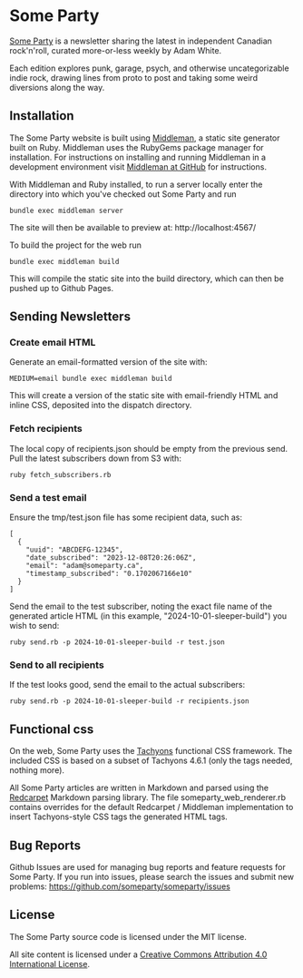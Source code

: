 # Some Party

[Some Party](https://www.someparty.ca) is a newsletter sharing the latest in independent Canadian rock'n'roll, curated more-or-less weekly by Adam White.

Each edition explores punk, garage, psych, and otherwise uncategorizable indie rock, drawing lines from proto to post and taking some weird diversions along the way.

## Installation

The Some Party website is built using [Middleman](http://middlemanapp.com/), a static site generator built on Ruby. Middleman uses the RubyGems package manager for installation. For instructions on installing and running Middleman in a development environment visit [Middleman at GitHub](https://github.com/middleman/middleman) for instructions.

With Middleman and Ruby installed, to run a server locally enter the directory into which you've checked out Some Party and run

```
bundle exec middleman server
```

The site will then be available to preview at: http://localhost:4567/

To build the project for the web run

```
bundle exec middleman build
```

This will compile the static site into the build directory, which can then be pushed up to Github Pages.

## Sending Newsletters

### Create email HTML

Generate an email-formatted version of the site with:

```
MEDIUM=email bundle exec middleman build
```

This will create a version of the static site with email-friendly HTML and inline CSS, deposited into the dispatch directory.

### Fetch recipients

The local copy of recipients.json should be empty from the previous send. Pull the latest subscribers down from S3 with:

```
ruby fetch_subscribers.rb
```

### Send a test email

Ensure the tmp/test.json file has some recipient data, such as:

```
[
  {
    "uuid": "ABCDEFG-12345",
    "date_subscribed": "2023-12-08T20:26:06Z",
    "email": "adam@someparty.ca",
    "timestamp_subscribed": "0.1702067166e10"
  }
]
```

Send the email to the test subscriber, noting the exact file name of the generated article HTML (in this example, "2024-10-01-sleeper-build") you wish to send:

```
ruby send.rb -p 2024-10-01-sleeper-build -r test.json
```

### Send to all recipients

If the test looks good, send the email to the actual subscribers:

```
ruby send.rb -p 2024-10-01-sleeper-build -r recipients.json
```

## Functional css

On the web, Some Party uses the [Tachyons](http://tachyons.io/) functional CSS framework. The included CSS is based on a subset of Tachyons 4.6.1 (only the tags needed, nothing more).

All Some Party articles are written in Markdown and parsed using the [Redcarpet](https://github.com/vmg/redcarpet) Markdown parsing library. The file someparty_web_renderer.rb contains overrides for the default Redcarpet / Middleman implementation to insert Tachyons-style CSS tags the generated HTML tags.

## Bug Reports

Github Issues are used for managing bug reports and feature requests for Some Party. If you run into issues, please search the issues and submit new problems: https://github.com/someparty/someparty/issues

## License

The Some Party source code is licensed under the MIT license.

All site content is licensed under a [Creative Commons Attribution 4.0 International License](https://creativecommons.org/licenses/by/4.0/).
